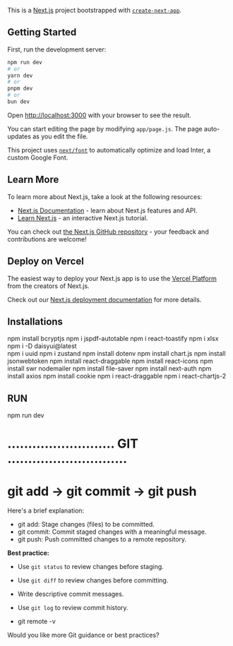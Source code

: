 This is a [Next.js](https://nextjs.org/) project bootstrapped with [`create-next-app`](https://github.com/vercel/next.js/tree/canary/packages/create-next-app).

## Getting Started

First, run the development server:

```bash
npm run dev
# or
yarn dev
# or
pnpm dev
# or
bun dev
```

Open [http://localhost:3000](http://localhost:3000) with your browser to see the result.

You can start editing the page by modifying `app/page.js`. The page auto-updates as you edit the file.

This project uses [`next/font`](https://nextjs.org/docs/basic-features/font-optimization) to automatically optimize and load Inter, a custom Google Font.

## Learn More

To learn more about Next.js, take a look at the following resources:

- [Next.js Documentation](https://nextjs.org/docs) - learn about Next.js features and API.
- [Learn Next.js](https://nextjs.org/learn) - an interactive Next.js tutorial.

You can check out [the Next.js GitHub repository](https://github.com/vercel/next.js/) - your feedback and contributions are welcome!

## Deploy on Vercel

The easiest way to deploy your Next.js app is to use the [Vercel Platform](https://vercel.com/new?utm_medium=default-template&filter=next.js&utm_source=create-next-app&utm_campaign=create-next-app-readme) from the creators of Next.js.

Check out our [Next.js deployment documentation](https://nextjs.org/docs/deployment) for more details.


## Installations
npm install bcryptjs
npm i jspdf-autotable
npm i react-toastify
npm i xlsx
npm i -D daisyui@latest  
npm i uuid
npm i zustand
npm install  dotenv
npm install chart.js
npm install jsonwebtoken
npm install react-draggable
npm install react-icons
npm install swr nodemailer
npm install file-saver
npm install next-auth
npm install axios
npm install cookie
npm i react-draggable
npm i react-chartjs-2


## RUN
npm run dev


# ..........................  GIT .............................

# git add → git commit → git push

Here's a brief explanation:
* git add: Stage changes (files) to be committed.
* git commit: Commit staged changes with a meaningful message.
* git push: Push committed changes to a remote repository.


**Best practice:**

*   Use `git status` to review changes before staging.
*   Use `git diff` to review changes before committing.
*   Write descriptive commit messages.
*   Use `git log` to review commit history.

* git remote -v

Would you like more Git guidance or best practices?

